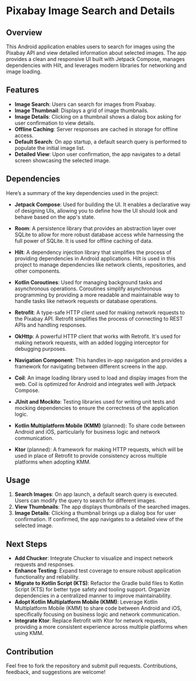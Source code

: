# Pixabay Image Search and Details

## Overview

This Android application enables users to search for images using the Pixabay API and view detailed information about selected images. The app provides a clean and responsive UI built with Jetpack Compose, manages dependencies with Hilt, and leverages modern libraries for networking and image loading.

## Features

- **Image Search**: Users can search for images from Pixabay.
- **Image Thumbnail**: Displays a grid of image thumbnails.
- **Image Details**: Clicking on a thumbnail shows a dialog box asking for user confirmation to view details.
- **Offline Caching**: Server responses are cached in storage for offline access.
- **Default Search**: On app startup, a default search query is performed to populate the initial image list.
- **Detailed View**: Upon user confirmation, the app navigates to a detail screen showcasing the selected image.

## Dependencies

Here’s a summary of the key dependencies used in the project:

- **Jetpack Compose**: Used for building the UI. It enables a declarative way of designing UIs, allowing you to define how the UI should look and behave based on the app's state.

- **Room**: A persistence library that provides an abstraction layer over SQLite to allow for more robust database access while harnessing the full power of SQLite. It is used for offline caching of data.

- **Hilt**: A dependency injection library that simplifies the process of providing dependencies in Android applications. Hilt is used in this project to manage dependencies like network clients, repositories, and other components.

- **Kotlin Coroutines**: Used for managing background tasks and asynchronous operations. Coroutines simplify asynchronous programming by providing a more readable and maintainable way to handle tasks like network requests or database operations.

- **Retrofit**: A type-safe HTTP client used for making network requests to the Pixabay API. Retrofit simplifies the process of connecting to REST APIs and handling responses.

- **OkHttp**: A powerful HTTP client that works with Retrofit. It's used for making network requests, with an added logging interceptor for debugging purposes.

- **Navigation Component**: This handles in-app navigation and provides a framework for navigating between different screens in the app.

- **Coil**: An image loading library used to load and display images from the web. Coil is optimized for Android and integrates well with Jetpack Compose.

- **JUnit and Mockito**: Testing libraries used for writing unit tests and mocking dependencies to ensure the correctness of the application logic.

- **Kotlin Multiplatform Mobile (KMM)** (planned): To share code between Android and iOS, particularly for business logic and network communication.

- **Ktor** (planned): A framework for making HTTP requests, which will be used in place of Retrofit to provide consistency across multiple platforms when adopting KMM.


## Usage

1. **Search Images**: On app launch, a default search query is executed. Users can modify the query to search for different images.
2. **View Thumbnails**: The app displays thumbnails of the searched images.
3. **Image Details**: Clicking a thumbnail brings up a dialog box for user confirmation. If confirmed, the app navigates to a detailed view of the selected image.

## Next Steps

- **Add Chucker**: Integrate Chucker to visualize and inspect network requests and responses.
- **Enhance Testing**: Expand test coverage to ensure robust application functionality and reliability.
- **Migrate to Kotlin Script (KTS)**: Refactor the Gradle build files to Kotlin Script (KTS) for better type safety and tooling support. Organize dependencies in a centralized manner to improve maintainability.
- **Adopt Kotlin Multiplatform Mobile (KMM)**: Leverage Kotlin Multiplatform Mobile (KMM) to share code between Android and iOS, specifically focusing on business logic and network communication.
- **Integrate Ktor**: Replace Retrofit with Ktor for network requests, providing a more consistent experience across multiple platforms when using KMM.

## Contribution

Feel free to fork the repository and submit pull requests. Contributions, feedback, and suggestions are welcome!